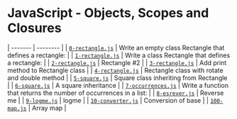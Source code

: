 # JavaScript - Objects, Scopes and Closures
| ------- | -------- |
| [`0-rectangle.js`](0-rectangle.js) | Write an empty class Rectangle that defines a rectangle: |
| [`1-rectangle.js`](1-rectangle.js) | Write a class Rectangle that defines a rectangle: |
| [`2-rectangle.js`](2-rectangle.js) | Rectangle #2 |
| [`3-rectangle.js`](3-rectangle.js) | Add print method to Rectangle class |
| [`4-rectangle.js`](4-rectangle.js) | Rectangle class with rotate and double method |
| [`5-square.js`](5-square.js) | Square class inheriting from Rectangle |
| [`6-square.js`](6-square.js) | A square inheritance |
| [`7-occurrences.js`](7-occurrences.js) | Write a function that returns the number of occurrences in a list: |
| [`8-esrever.js`](8-esrever.js) | Reverse me |
| [`9-logme.js`](9-logme.js) | logme |
| [`10-converter.js`](10-converter.js) | Conversion of base |
| [`100-map.js`](100-map.js) | Array map |
